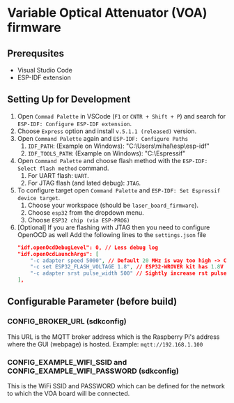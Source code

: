 # Variable Optical Attenuator (VOA) firmware

## Prerequsites

- Visual Studio Code
- ESP-IDF extension

## Setting Up for Development

1. Open `Commad Palette` in VSCode (`F1` or `CNTR + Shift + P`) and search for `ESP-IDF: Configure ESP-IDF extension`.
2. Choose `Express` option and install `v.5.1.1 (released)` version.
3. Open `Command Palette` again and `ESP-IDF: Configure Paths`
   1. `IDF_PATH`: (Example on Windows): "C:\Users\mihal\esp\esp-idf"
   2. `IDF_TOOLS_PATH`: (Example on Windows): "C:\Espressif"
4. Open `Command Palette` and choose flash method with the `ESP-IDF: Select flash method` command.
   1. For UART flash: `UART`.
   2. For JTAG flash (and lated debug): `JTAG`.
5. To configure target open `Command Palette` and `ESP-IDF: Set Espressif device target`.
   1. Choose your workspace (should be `laser_board_firmware`).
   2. Choose `esp32` from the dropdown menu.
   3. Choose `ESP32 chip (via ESP-PROG)`
6. [Optional] If you are flashing with JTAG then you need to configure OpenOCD as well
    Add the following lines to the `settings.json` file  
    ```json
    "idf.openOcdDebugLevel": 0, // Less debug log
    "idf.openOcdLaunchArgs": [
        "-c adapter speed 5000", // Default 20 MHz is way too high -> Connection will be unstable
        "-c set ESP32_FLASH_VOLTAGE 1.8", // ESP32-WROVER kit has 1.8V flash
        "-c adapter srst pulse_width 500" // Sightly increase rst pulse width
    ],
    ```

## Configurable Parameter (before build)

### CONFIG_BROKER_URL (sdkconfig)

This URL is the MQTT broker address which is the Raspberry Pi's address where the GUI (webpage) is hosted.
Example: `mqtt://192.168.1.100` 

### CONFIG_EXAMPLE_WIFI_SSID and CONFIG_EXAMPLE_WIFI_PASSWORD (sdkconfig)

This is the WiFi SSID and PASSWORD which can be defined for the network to which the VOA board will be connected.